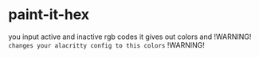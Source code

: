 # paint-it-hex
you input active and inactive rgb codes
it gives out colors and !WARNING! `changes your alacritty config to this colors` !WARNING!
